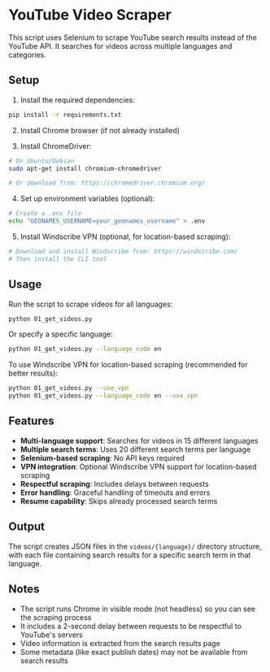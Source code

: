 # YouTube Video Scraper

This script uses Selenium to scrape YouTube search results instead of the YouTube API. It searches for videos across multiple languages and categories.

## Setup

1. Install the required dependencies:
```bash
pip install -r requirements.txt
```

2. Install Chrome browser (if not already installed)

3. Install ChromeDriver:
```bash
# On Ubuntu/Debian
sudo apt-get install chromium-chromedriver

# Or download from: https://chromedriver.chromium.org/
```

4. Set up environment variables (optional):
```bash
# Create a .env file
echo "GEONAMES_USERNAME=your_geonames_username" > .env
```

5. Install Windscribe VPN (optional, for location-based scraping):
```bash
# Download and install Windscribe from: https://windscribe.com/
# Then install the CLI tool
```

## Usage

Run the script to scrape videos for all languages:
```bash
python 01_get_videos.py
```

Or specify a specific language:
```bash
python 01_get_videos.py --language_code en
```

To use Windscribe VPN for location-based scraping (recommended for better results):
```bash
python 01_get_videos.py --use_vpn
python 01_get_videos.py --language_code en --use_vpn
```

## Features

- **Multi-language support**: Searches for videos in 15 different languages
- **Multiple search terms**: Uses 20 different search terms per language
- **Selenium-based scraping**: No API keys required
- **VPN integration**: Optional Windscribe VPN support for location-based scraping
- **Respectful scraping**: Includes delays between requests
- **Error handling**: Graceful handling of timeouts and errors
- **Resume capability**: Skips already processed search terms

## Output

The script creates JSON files in the `videos/{language}/` directory structure, with each file containing search results for a specific search term in that language.

## Notes

- The script runs Chrome in visible mode (not headless) so you can see the scraping process
- It includes a 2-second delay between requests to be respectful to YouTube's servers
- Video information is extracted from the search results page
- Some metadata (like exact publish dates) may not be available from search results
